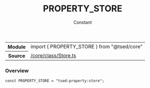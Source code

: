 
<header class="symbol-info-header"><h1 id="property_store">PROPERTY_STORE</h1><label class="symbol-info-type-label const">Constant</label></header>
<!-- summary -->
<section class="symbol-info"><table class="is-full-width"><tbody><tr><th>Module</th><td><div class="lang-typescript"><span class="token keyword">import</span> { PROPERTY_STORE }&nbsp;<span class="token keyword">from</span>&nbsp;<span class="token string">"@tsed/core"</span></div></td></tr><tr><th>Source</th><td><a href="https://github.com/Romakita/ts-express-decorators/blob/v4.7.2/src//core/class/Store.ts#L0-L0">/core/class/Store.ts</a></td></tr></tbody></table></section>
<!-- overview -->


### Overview


<pre><code class="typescript-lang "><span class="token keyword">const</span> PROPERTY_STORE = "tsed<span class="token punctuation">:</span>property<span class="token punctuation">:</span>store"<span class="token punctuation">;</span></code></pre>


<!-- Parameters -->

<!-- Description -->

<!-- Members -->

